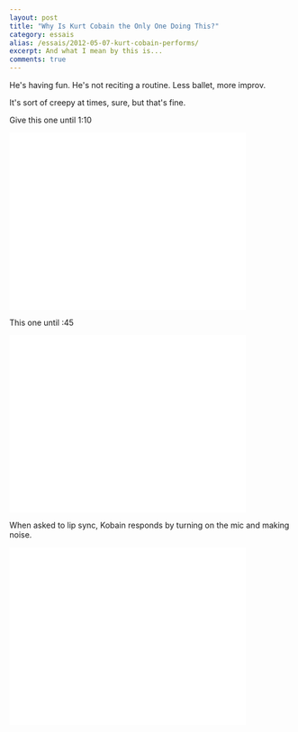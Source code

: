 ```yaml
---
layout: post
title: "Why Is Kurt Cobain the Only One Doing This?"
category: essais
alias: /essais/2012-05-07-kurt-cobain-performs/
excerpt: And what I mean by this is...
comments: true
---
```


He's having fun. He's not reciting a routine. Less ballet, more improv. 

It's sort of creepy at times, sure, but that's fine. 

Give this one until 1:10

<iframe width="420" height="315" src="//www.youtube.com/embed/81dMqkWL7jQ" frameborder="0"> </iframe>  

This one until :45  

<iframe width="420" height="315" src="//www.youtube.com/embed/VZ71U7Jo2vQ" frameborder="0"> </iframe>  

When asked to lip sync, Kobain responds by turning on the mic and making noise.  

<iframe width="420" height="315" src="//www.youtube.com/embed/dLT-I_OsjNw" frameborder="0"> </iframe>

<a href="https://plus.google.com/+VincentBarr0?rel=author"></a>